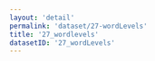 ```yaml
---
layout: 'detail'
permalink: 'dataset/27-wordLevels'
title: '27_wordlevels'
datasetID: '27_wordLevels'
---
```

